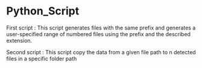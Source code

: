 # Python_Script
First script :
  This script generates files with the same prefix and generates a user-specified range of numbered files using the prefix and the described extension.
  
Second script : 
  This script copy the data from a given file path to n detected files in a specific folder path
  
